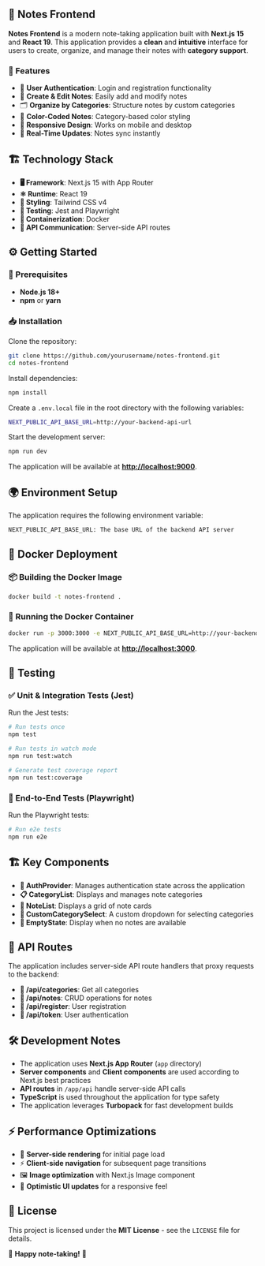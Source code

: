 ## 📝 Notes Frontend

**Notes Frontend** is a modern note-taking application built with **Next.js 15** and **React 19**. This application provides a **clean** and **intuitive** interface for users to create, organize, and manage their notes with **category support**.

### 🚀 Features
- 🔐 **User Authentication**: Login and registration functionality
- 📝 **Create & Edit Notes**: Easily add and modify notes
- 🗂️ **Organize by Categories**: Structure notes by custom categories
- 🎨 **Color-Coded Notes**: Category-based color styling
- 📱 **Responsive Design**: Works on mobile and desktop
- 🔄 **Real-Time Updates**: Notes sync instantly

## 🏗️ Technology Stack
- **🖥️ Framework**: Next.js 15 with App Router
- **⚛️ Runtime**: React 19
- **🎨 Styling**: Tailwind CSS v4
- **🧪 Testing**: Jest and Playwright
- **🐳 Containerization**: Docker
- **🔌 API Communication**: Server-side API routes

## ⚙️ Getting Started

### 🔧 Prerequisites
- **Node.js 18+**
- **npm** or **yarn**

### 📥 Installation

Clone the repository:

```sh
git clone https://github.com/yourusername/notes-frontend.git
cd notes-frontend
```

Install dependencies:

```sh
npm install
```

Create a `.env.local` file in the root directory with the following variables:

```sh
NEXT_PUBLIC_API_BASE_URL=http://your-backend-api-url
```

Start the development server:

```sh
npm run dev
```

The application will be available at **[http://localhost:9000](http://localhost:9000)**.

## 🌍 Environment Setup

The application requires the following environment variable:

```sh
NEXT_PUBLIC_API_BASE_URL: The base URL of the backend API server
```

## 🐳 Docker Deployment

### 📦 Building the Docker Image

```sh
docker build -t notes-frontend .
```

### 🚀 Running the Docker Container

```sh
docker run -p 3000:3000 -e NEXT_PUBLIC_API_BASE_URL=http://your-backend-api-url notes-frontend
```

The application will be available at **[http://localhost:3000](http://localhost:3000)**.

## 🧪 Testing

### ✅ Unit & Integration Tests (Jest)

Run the Jest tests:

```sh
# Run tests once
npm test

# Run tests in watch mode
npm run test:watch

# Generate test coverage report
npm run test:coverage
```

### 🏁 End-to-End Tests (Playwright)

Run the Playwright tests:

```sh
# Run e2e tests
npm run e2e
```

## 🏗️ Key Components
- **🔑 AuthProvider**: Manages authentication state across the application
- **📋 CategoryList**: Displays and manages note categories
- **📝 NoteList**: Displays a grid of note cards
- **🎨 CustomCategorySelect**: A custom dropdown for selecting categories
- **🚫 EmptyState**: Display when no notes are available

## 🔌 API Routes
The application includes server-side API route handlers that proxy requests to the backend:

- **📁 /api/categories**: Get all categories
- **📝 /api/notes**: CRUD operations for notes
- **👤 /api/register**: User registration
- **🔑 /api/token**: User authentication

## 🛠️ Development Notes
- The application uses **Next.js App Router** (`app` directory)
- **Server components** and **Client components** are used according to Next.js best practices
- **API routes** in `/app/api` handle server-side API calls
- **TypeScript** is used throughout the application for type safety
- The application leverages **Turbopack** for fast development builds

## ⚡ Performance Optimizations
- 🚀 **Server-side rendering** for initial page load
- ⚡ **Client-side navigation** for subsequent page transitions
- 🖼️ **Image optimization** with Next.js Image component
- 🔄 **Optimistic UI updates** for a responsive feel

## 📜 License
This project is licensed under the **MIT License** - see the `LICENSE` file for details.

🎉 **Happy note-taking!** 📝

